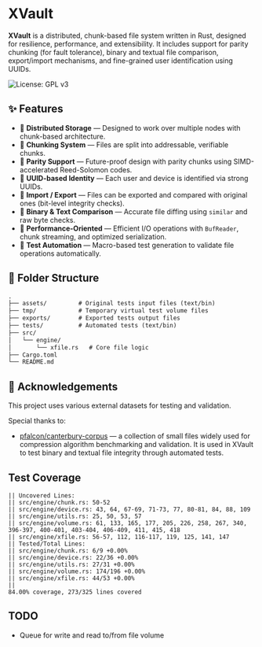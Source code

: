 # XVault

**XVault** is a distributed, chunk-based file system written in Rust, designed for resilience, performance, and extensibility. It includes support for parity chunking (for fault tolerance), binary and textual file comparison, export/import mechanisms, and fine-grained user identification using UUIDs.

![License: GPL v3](https://img.shields.io/badge/License-GPLv3-blue.svg)

## ✨ Features

- 🔐 **Distributed Storage** — Designed to work over multiple nodes with chunk-based architecture.
- 💾 **Chunking System** — Files are split into addressable, verifiable chunks.
- 🧩 **Parity Support** — Future-proof design with parity chunks using SIMD-accelerated Reed-Solomon codes.
- 🧬 **UUID-based Identity** — Each user and device is identified via strong UUIDs.
- 🔄 **Import / Export** — Files can be exported and compared with original ones (bit-level integrity checks).
- 📄 **Binary & Text Comparison** — Accurate file diffing using `similar` and raw byte checks.
- 🚀 **Performance-Oriented** — Efficient I/O operations with `BufReader`, chunk streaming, and optimized serialization.
- 🧪 **Test Automation** — Macro-based test generation to validate file operations automatically.

## 📁 Folder Structure

```txt
.
├── assets/         # Original tests input files (text/bin)
├── tmp/            # Temporary virtual test volume files
├── exports/        # Exported tests output files
├── tests/          # Automated tests (text/bin)
├── src/
│   └── engine/
│       └── xfile.rs   # Core file logic
├── Cargo.toml
└── README.md

```

## 🙏 Acknowledgements

This project uses various external datasets for testing and validation.

Special thanks to:

- [pfalcon/canterbury-corpus](https://github.com/pfalcon/canterbury-corpus) — a collection of small files widely used for compression algorithm benchmarking and validation. It is used in XVault to test binary and textual file integrity through automated tests.


## Test Coverage
```
|| Uncovered Lines:
|| src/engine/chunk.rs: 50-52
|| src/engine/device.rs: 43, 64, 67-69, 71-73, 77, 80-81, 84, 88, 109
|| src/engine/utils.rs: 25, 50, 53, 57
|| src/engine/volume.rs: 61, 133, 165, 177, 205, 226, 258, 267, 340, 396-397, 400-401, 403-404, 406-409, 411, 415, 418
|| src/engine/xfile.rs: 56-57, 112, 116-117, 119, 125, 141, 147
|| Tested/Total Lines:
|| src/engine/chunk.rs: 6/9 +0.00%
|| src/engine/device.rs: 22/36 +0.00%
|| src/engine/utils.rs: 27/31 +0.00%
|| src/engine/volume.rs: 174/196 +0.00%
|| src/engine/xfile.rs: 44/53 +0.00%
|| 
84.00% coverage, 273/325 lines covered
```

## TODO

- Queue for write and read to/from file volume
